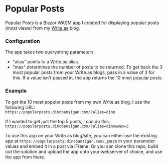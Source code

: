 # Popular Posts
Popular Posts is a Blazor WASM app I created for displaying popular posts (most views) from my [Write.as](https://write.as/) blog.

### Configuration
The app takes two querystring parameters: 
- "alias" points to a Write.as alias.
- "max" determines the number of posts to be returned. To get back the 3 most popular posts from your Write.as blogs, pass in a value of 3 for this. If a value isn't
passed in, the app returns the 10 most popular posts.

### Example

To get the 10 most popular posts from my own Write.as blog, I use the following URL:  
`https://popularposts.dinobansigan.com/?alias=dino`

If I wanted to get just the top 5 posts, I can do this:  
`https://popularposts.dinobansigan.com/?alias=dino&max=5`

To use this app on your Write.as blog/site, you can either use the existing app at `https://popularposts.dinobansigan.com/`, pass in your parameter values and 
embed it in a post via iFrame. Or you can clone this repo, build out the solution and upload the app onto your webserver of choice, and use the app from there.
